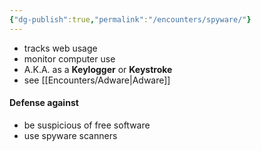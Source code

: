 ```yaml
---
{"dg-publish":true,"permalink":"/encounters/spyware/"}
---
```


- tracks web usage
- monitor computer use
- A.K.A. as a **Keylogger** or **Keystroke**
- see [[Encounters/Adware\|Adware]]
#### Defense against
- be suspicious of free software
- use spyware scanners
